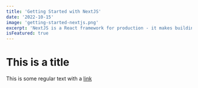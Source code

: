 ```yaml
---
title: 'Getting Started with NextJS'
date: '2022-10-15'
image: 'getting-started-nextjs.png'
excerpt: 'NextJS is a React framework for production - it makes building fullstack React Apps a breeze and ships with SSR'
isFeatured: true
---
```


# This is a title

This is some regular text with a [link](https://google.com)
